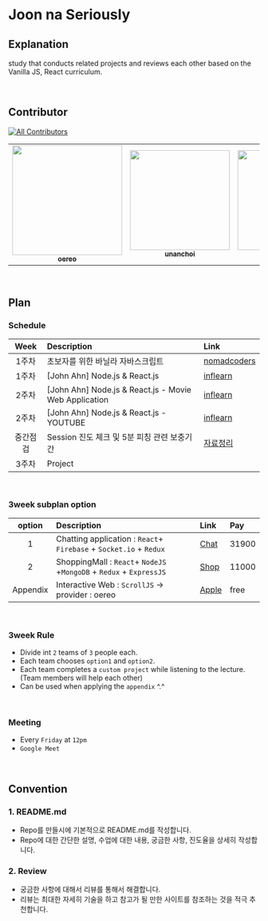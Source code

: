 # Joon na Seriously
## Explanation
study that conducts related projects and reviews each other based on the Vanilla JS, React curriculum.

<br>

## Contributor

[![All Contributors](https://img.shields.io/badge/all_contributors-6-green.svg?style=flat-square)](#contributors-)
<table>
  <tr>
    <td align="center"><a href="https://github.com/oereo"><img src="https://avatars.githubusercontent.com/oereo?v=4?s=200" width="220px;" alt=""/><br /><sub><b>oereo</b></sub></a></td>
    <td align="center"><a href="https://github.com/unanchoi"><img src="https://avatars.githubusercontent.com/unanchoi?v=4?s=200" width="200px;" alt=""/><br /><sub><b>unanchoi</b></sub></a></td>
    <td align="center"><a href="https://github.com/seungjohan"><img src="https://avatars.githubusercontent.com/seungjohan?v=4?s=200" width="200px;" alt=""/><br /><sub><b>seungjohan</b></sub></a></td>
    <td align="center"><a href="https://github.com/chaeyeon09"><img src="https://avatars.githubusercontent.com/chaeyeon09?v=4?s=200" width="200px;" alt=""/><br /><sub><b>chaeyeon09</b></sub></a></td>
    <td align="center"><a href="https://github.com/ohjeeyoung"><img src="https://avatars.githubusercontent.com/ohjeeyoung?v=4?s=200" width="200px;" alt=""/><br /><sub><b>ohjeeyoung</b></sub></a></td>
    <td align="center"><a href="https://github.com/seongmin221"><img src="https://avatars.githubusercontent.com/seongmin221?v=4?s=200" width="200px;" alt=""/><br /><sub><b>seongmin221</b></sub></a></td>    
  </tr>
</table>

<br>

## Plan


### Schedule
|Week|Description|Link|
|:---:|:--------------------------|:---|
|1주차|초보자를 위한 바닐라 자바스크립트|[nomadcoders](https://www.youtube.com/watch?v=FP9QEHzqwRM&list=PLm_ohmpwdqdZavpybKWCcWsUaaTCgv3gN)|
|1주차|[John Ahn] Node.js & React.js|[inflearn](https://www.inflearn.com/course/%EB%94%B0%EB%9D%BC%ED%95%98%EB%A9%B0-%EB%B0%B0%EC%9A%B0%EB%8A%94-%EB%85%B8%EB%93%9C-%EB%A6%AC%EC%95%A1%ED%8A%B8-%EA%B8%B0%EB%B3%B8/dashboard)|
|2주차|[John Ahn] Node.js & React.js - Movie Web Application |[inflearn](https://www.inflearn.com/course/%EB%94%B0%EB%9D%BC%ED%95%98%EB%A9%B0-%EB%B0%B0%EC%9A%B0%EB%8A%94-%EB%85%B8%EB%93%9C-%EB%A6%AC%EC%95%A1%ED%8A%B8-%EA%B8%B0%EB%B3%B8/dashboard)|
|2주차|[John Ahn] Node.js & React.js - YOUTUBE |[inflearn](https://www.inflearn.com/course/%EB%94%B0%EB%9D%BC%ED%95%98%EB%A9%B0-%EB%B0%B0%EC%9A%B0%EB%8A%94-%EB%85%B8%EB%93%9C-%EB%A6%AC%EC%95%A1%ED%8A%B8-%EA%B8%B0%EB%B3%B8/dashboard)|
|중간점검|Session 진도 체크 및 5분 피칭 관련 보충기간|[자료정리](https://github.com/Joon-na-Seriously/react-node-summary)|
|3주차|Project||

<br>

### 3week subplan option
|option|Description|Link|Pay|
|:---:|:--------------------------|:---|:---|
|1|Chatting application : `React`+ `Firebase` + `Socket.io` + `Redux`|[Chat](https://www.inflearn.com/course/%EB%A6%AC%EC%95%A1%ED%8A%B8-%ED%8C%8C%EC%9D%B4%EC%96%B4%EB%B2%A0%EC%9D%B4%EC%8A%A4-%EC%B1%84%ED%8C%85-%EC%95%B1)|31900|
|2|ShoppingMall : `React`+ `NodeJS` +`MongoDB` + `Redux` + `ExpressJS`|[Shop](https://www.inflearn.com/course/%EB%94%B0%EB%9D%BC%ED%95%98%EB%A9%B0-%EB%B0%B0%EC%9A%B0%EB%8A%94-%EB%85%B8%EB%93%9C-%EB%A6%AC%EC%95%A1%ED%8A%B8-%EC%87%BC%ED%95%91%EB%AA%B0)|11000|
|Appendix|Interactive Web : `ScrollJS` -> provider : oereo|[Apple](https://www.apple.com/kr/airpods-pro/)|free|


<br>

### 3week Rule
- Divide int `2` teams of `3` people each.
- Each team chooses `option1` and `option2`.
- Each team completes a `custom project` while listening to the lecture. (Team members will help each other)
- Can be used when applying the `appendix` ^.^

<br>

### Meeting
- Every `Friday` at `12pm`
- `Google Meet`
<br>

## Convention
### 1. README.md
- Repo를 만들시에 기본적으로 README.md를 작성합니다.
- Repo에 대한 간단한 설명, 수업에 대한 내용, 궁금한 사항, 진도율을 상세히 작성합니다.

### 2. Review
- 궁금한 사항에 대해서 리뷰를 통해서 해결합니다.
- 리뷰는 최대한 자세히 기술을 하고 참고가 될 만한 사이트를 참조하는 것을 적극 추천합니다. 
